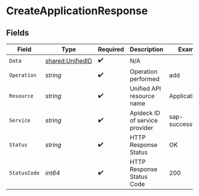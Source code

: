 # CreateApplicationResponse


## Fields

| Field                                                | Type                                                 | Required                                             | Description                                          | Example                                              |
| ---------------------------------------------------- | ---------------------------------------------------- | ---------------------------------------------------- | ---------------------------------------------------- | ---------------------------------------------------- |
| `Data`                                               | [shared.UnifiedID](../../models/shared/unifiedid.md) | :heavy_check_mark:                                   | N/A                                                  |                                                      |
| `Operation`                                          | *string*                                             | :heavy_check_mark:                                   | Operation performed                                  | add                                                  |
| `Resource`                                           | *string*                                             | :heavy_check_mark:                                   | Unified API resource name                            | Applications                                         |
| `Service`                                            | *string*                                             | :heavy_check_mark:                                   | Apideck ID of service provider                       | sap-successfactors                                   |
| `Status`                                             | *string*                                             | :heavy_check_mark:                                   | HTTP Response Status                                 | OK                                                   |
| `StatusCode`                                         | *int64*                                              | :heavy_check_mark:                                   | HTTP Response Status Code                            | 200                                                  |